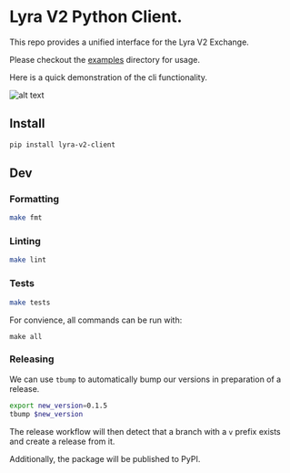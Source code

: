 # Lyra V2 Python Client.

This repo provides a unified interface for the Lyra V2 Exchange.

Please checkout the [examples](./examples) directory for usage.

Here is a quick demonstration of the cli functionality.

![alt text](lyra_demo.gif "Demo of cli tools.")

## Install

```bash
pip install lyra-v2-client
```

## Dev

### Formatting

```bash
make fmt
```

### Linting

```bash
make lint
```

### Tests

```bash
make tests
```

For convience, all commands can be run with:

```
make all
```

### Releasing

We can use `tbump` to automatically bump our versions in preparation of a release.

```bash 
export new_version=0.1.5
tbump $new_version
```

The release workflow will then detect that a branch with a `v` prefix exists and create a release from it.

Additionally, the package will be published to PyPI.
